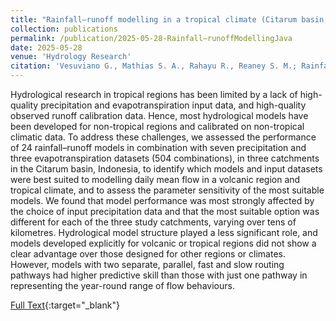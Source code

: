 ```yaml
---
title: "Rainfall–runoff modelling in a tropical climate (Citarum basin, West Java, Indonesia): model and climate data intercomparison"
collection: publications
permalink: /publication/2025-05-28-Rainfall–runoffModellingJava
date: 2025-05-28
venue: 'Hydrology Research'
citation: 'Vesuviano G., Mathias S. A., Rahayu R., Reaney S. M.; Rainfall–runoff modelling in a tropical climate (Citarum basin, West Java, Indonesia): model and climate data intercomparison. Hydrology Research 2025; nh2025021. doi: https://doi.org/10.2166/nh.2025.021'
---
```

Hydrological research in tropical regions has been limited by a lack of high-quality precipitation and evapotranspiration input data, and high-quality observed runoff calibration data. Hence, most hydrological models have been developed for non-tropical regions and calibrated on non-tropical climatic data. To address these challenges, we assessed the performance of 24 rainfall–runoff models in combination with seven precipitation and three evapotranspiration datasets (504 combinations), in three catchments in the Citarum basin, Indonesia, to identify which models and input datasets were best suited to modelling daily mean flow in a volcanic region and tropical climate, and to assess the parameter sensitivity of the most suitable models. We found that model performance was most strongly affected by the choice of input precipitation data and that the most suitable option was different for each of the three study catchments, varying over tens of kilometres. Hydrological model structure played a less significant role, and models developed explicitly for volcanic or tropical regions did not show a clear advantage over those designed for other regions or climates. However, models with two separate, parallel, fast and slow routing pathways had higher predictive skill than those with just one pathway in representing the year-round range of flow behaviours.

[Full Text](https://doi.org/10.2166/nh.2025.021){:target="_blank"}
